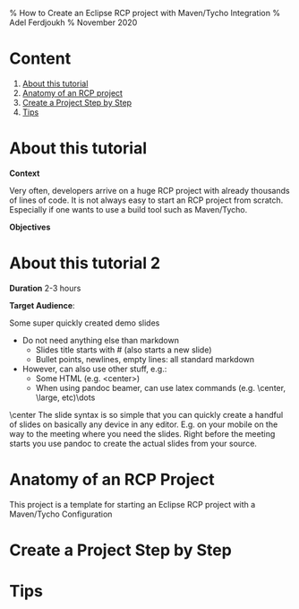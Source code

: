 % How to Create an Eclipse RCP project with Maven/Tycho Integration 
% Adel Ferdjoukh
% November 2020

# Content

1. [About this tutorial](#about-this-tutorial)
1. [Anatomy of an RCP project](#anatomy-of-an-rcp-project)
1. [Create a Project Step by Step](#create-a-project-step-by-step)
1. [Tips](#tips)
	
# About this tutorial

**Context**

Very often, developers arrive on a huge RCP project with already thousands of lines of code. It is not always easy to start an RCP project from scratch. Especially if one wants to use a build tool such as Maven/Tycho.

**Objectives**

# About this tutorial 2

**Duration** 2-3 hours

**Target Audience**:






Some super quickly created demo slides

* Do not need anything else than markdown
    * Slides title starts with # (also starts a new slide)
    * Bullet points, newlines, empty lines: all standard markdown
* However, can also use other stuff, e.g.:
    * Some HTML (e.g. \<center\>)
    * When using pandoc beamer, can use latex commands (e.g. \\center, \\large, etc)\dots

\center The slide syntax is so simple that you can quickly create a handful of slides on basically any device in any editor. E.g. on your mobile on the way to the meeting where you need the slides. Right before the meeting starts you use pandoc to create the actual slides from your source.

# Anatomy of an RCP Project

This project is a template for starting an Eclipse RCP project with a Maven/Tycho Configuration

# Create a Project Step by Step


# Tips

